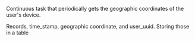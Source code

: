 Continuous task that periodically gets the geographic coordinates of the user's device.

Records, time_stamp, geographic coordinate, and user_uuid. Storing those in a table